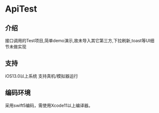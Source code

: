 ApiTest
=======================
## 介绍
接口调用的Test项目,简单demo演示,故未导入其它第三方,下拉刷新,toast等UI细节未做实现

## 支持
iOS13.0以上系统
支持真机/模拟器运行

## 编码环境
采用swift5编码，需使用Xcode11以上编译器。
